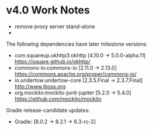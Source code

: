 # v4.0 Work Notes
- remove proxy server stand-alone
- 

The following dependencies have later milestone versions:

- com.squareup.okhttp3:okhttp [4.10.0 -> 5.0.0-alpha.11]
  https://square.github.io/okhttp/
- commons-io:commons-io [2.11.0 -> 2.13.0]
  https://commons.apache.org/proper/commons-io/
- io.undertow:undertow-core [2.3.5.Final -> 2.3.7.Final]
  http://www.jboss.org
- org.mockito:mockito-junit-jupiter [5.2.0 -> 5.4.0]
  https://github.com/mockito/mockito


Gradle release-candidate updates:
- Gradle: [8.0.2 -> 8.2.1 -> 8.3-rc-2]
